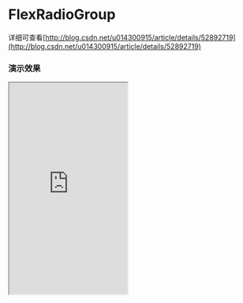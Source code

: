 # FlexRadioGroup

详细可查看[http://blog.csdn.net/u014300915/article/details/52892719](http://blog.csdn.net/u014300915/article/details/52892719)

### 演示效果

<iframe  height=428 width=240 src="http://itzyf.qiniudn.com/20161025102538259.mp4">

